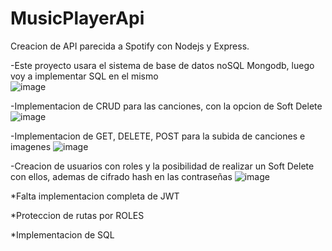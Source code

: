 # MusicPlayerApi
Creacion de API parecida a Spotify con Nodejs y Express.

-Este proyecto usara el sistema de base de datos noSQL Mongodb, luego voy a implementar SQL en el mismo  
![image](https://user-images.githubusercontent.com/94048851/204615750-76d9999e-936d-4ddf-92cf-ef41050b4eb2.png)

-Implementacion de CRUD para las canciones, con la opcion de Soft Delete
![image](https://user-images.githubusercontent.com/94048851/204616728-63531c12-facc-4b6d-b6d0-b0b5c75ece11.png)

-Implementacion de GET, DELETE, POST para la subida de canciones e imagenes
![image](https://user-images.githubusercontent.com/94048851/204617340-e52b0e87-7af3-4b29-9ae3-e42a2a1d2918.png)

-Creacion de usuarios con roles y la posibilidad de realizar un Soft Delete con ellos, ademas de cifrado hash en las contraseñas
![image](https://user-images.githubusercontent.com/94048851/204618050-0b66dbfc-c168-4f7d-a985-61596a0ddc2b.png)

*Falta implementacion completa de JWT 

*Proteccion de rutas por ROLES

*Implementacion de SQL 
